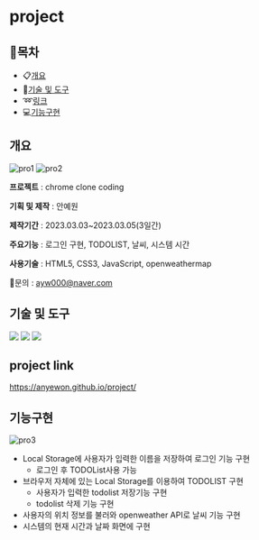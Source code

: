 # project
## :blue_book:목차
- :clipboard:[개요](#개요)
- :hammer:[기술 및 도구](#기술-및-도구)
- :loop:[링크](#project-link)
- :computer:[기능구현](#기능구현)


## 개요
![pro1](https://user-images.githubusercontent.com/91234758/230784436-827876b8-fa5e-424e-beb2-114c1885f0a9.png)
![pro2](https://user-images.githubusercontent.com/91234758/230784432-8052ff5a-b710-4d00-8aef-84a20065607c.png)

**프로젝트** : chrome clone coding

**기획 및 제작** : 안예원

**제작기간** :  2023.03.03~2023.03.05(3일간)

**주요기능** : 로그인 구현, TODOLIST, 날씨, 시스템 시간

**사용기술** : HTML5, CSS3, JavaScript, openweathermap

:e-mail:문의 : ayw000@naver.com

## 기술 및 도구
<img src="https://img.shields.io/badge/HTML5-E34F26?style=flat&logo=html5&logoColor=white"/> <img src="https://img.shields.io/badge/CSS3-1572B6?style=flat&logo=css3&logoColor=white"/> <img src="https://img.shields.io/badge/javascript-F7DF1E?style=flat&logo=javascript&logoColor=white"/>

## project link
<https://anyewon.github.io/project/>


## 기능구현
![pro3](https://user-images.githubusercontent.com/91234758/230784433-cf34ae5a-a944-4eb0-aef3-b56c5d60b476.png)

- Local Storage에 사용자가 입력한 이름을 저장하여 로그인 기능 구현
  - 로그인 후 TODOList사용 가능
- 브라우저 자체에 있는 Local Storage를 이용하여 TODOLIST 구현
  - 사용자가 입력한 todolist 저장기능 구현
  - todolist 삭제 기능 구현
 - 사용자의 위치 정보를 불러와 openweather API로 날씨 기능 구현
 - 시스템의 현재 시간과 날짜 화면에 구현
  
